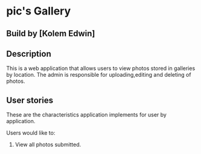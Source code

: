 # pic's Gallery

## Build by [Kolem Edwin]

## Description

This is a web application that allows users to view photos stored in galleries by location. The admin is responsible for uploading,editing and deleting of photos.

## User stories
These are the characteristics application implements for user by application.

Users would like to:
1. View all photos submitted.